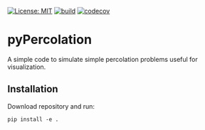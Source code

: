 [![License: MIT](https://img.shields.io/badge/License-MIT-blue.svg)](https://opensource.org/licenses/MIT)
[![build](https://github.com/AlexanderSouthan/pyRandomWalk/actions/workflows/main.yml/badge.svg)](https://github.com/AlexanderSouthan/pyPercolation/actions/workflows/main.yml)
[![codecov](https://codecov.io/gh/AlexanderSouthan/pyPercolation/branch/master/graph/badge.svg?token=X0M18SSK8S)](https://codecov.io/gh/AlexanderSouthan/pyPercolation)

# pyPercolation
A simple code to simulate simple percolation problems useful for visualization.


## Installation

Download repository and run:
```
pip install -e .
```
